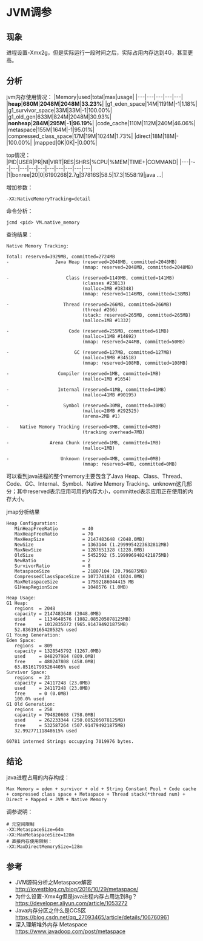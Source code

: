 # JVM调参
## 现象
进程设置-Xmx2g，但是实际运行一段时间之后，实际占用内存达到4G，甚至更高。

## 分析
jvm内存使用情况：
|Memory|used|total|max|usage|
|---|---|---|---|---|
|**heap**|**680M**|**2048M**|**2048M**|**33.23%**|
|g1_eden_space|14M|1191M|-1|1.18%|
|g1_survivor_space|33M|33M|-1|100.00%|
|g1_old_gen|633M|824M|2048M|30.93%|
|**nonheap**|**284M**|**295M**|**-1**|**96.19%**|
|code_cache|110M|112M|240M|46.06%|
|metaspace|155M|164M|-1|95.01%|
|compressed_class_space|17M|19M|1024M|1.73%|
|direct|18M|18M|-|100.00%|
|mapped|0K|0K|-|0.00%|

top情况：
|PID|USER|PR|NI|VIRT|RES|SHRS|%CPU|%MEM|TIME+|COMMAND|
|---|---|---|---|---|---|---|---|---|---|---|
|1|bonree|20|0|6190268|2.7g|37816S|58.5|17.3|1558:19|java ...|

增加参数：
```
-XX:NativeMemoryTracking=detail
```

命令分析：
```
jcmd <pid> VM.native_memory
```

查询结果：

```
Native Memory Tracking:

Total: reserved=3929MB, committed=2724MB
-                 Java Heap (reserved=2048MB, committed=2048MB)
                            (mmap: reserved=2048MB, committed=2048MB) 
 
-                     Class (reserved=1149MB, committed=141MB)
                            (classes #23813)
                            (malloc=3MB #38348) 
                            (mmap: reserved=1146MB, committed=138MB) 
 
-                    Thread (reserved=266MB, committed=266MB)
                            (thread #266)
                            (stack: reserved=265MB, committed=265MB)
                            (malloc=1MB #1332) 
 
-                      Code (reserved=255MB, committed=61MB)
                            (malloc=11MB #14692) 
                            (mmap: reserved=244MB, committed=50MB) 
 
-                        GC (reserved=127MB, committed=127MB)
                            (malloc=19MB #34518) 
                            (mmap: reserved=108MB, committed=108MB) 
 
-                  Compiler (reserved=1MB, committed=1MB)
                            (malloc=1MB #1654) 
 
-                  Internal (reserved=41MB, committed=41MB)
                            (malloc=41MB #90195) 
 
-                    Symbol (reserved=30MB, committed=30MB)
                            (malloc=28MB #292525) 
                            (arena=2MB #1)
 
-    Native Memory Tracking (reserved=8MB, committed=8MB)
                            (tracking overhead=7MB)
 
-               Arena Chunk (reserved=1MB, committed=1MB)
                            (malloc=1MB) 
 
-                   Unknown (reserved=4MB, committed=0MB)
                            (mmap: reserved=4MB, committed=0MB) 
```

可以看到java进程的整个memory主要包含了Java Heap、Class、Thread、Code、GC、Internal、Symbol、Native Memory Tracking、unknown这几部分；其中reserved表示应用可用的内存大小，committed表示应用正在使用的内存大小。

jmap分析结果
```
Heap Configuration:
   MinHeapFreeRatio         = 40
   MaxHeapFreeRatio         = 70
   MaxHeapSize              = 2147483648 (2048.0MB)
   NewSize                  = 1363144 (1.2999954223632812MB)
   MaxNewSize               = 1287651328 (1228.0MB)
   OldSize                  = 5452592 (5.1999969482421875MB)
   NewRatio                 = 2
   SurvivorRatio            = 8
   MetaspaceSize            = 21807104 (20.796875MB)
   CompressedClassSpaceSize = 1073741824 (1024.0MB)
   MaxMetaspaceSize         = 17592186044415 MB
   G1HeapRegionSize         = 1048576 (1.0MB)

Heap Usage:
G1 Heap:
   regions  = 2048
   capacity = 2147483648 (2048.0MB)
   used     = 1134648576 (1082.085205078125MB)
   free     = 1012835072 (965.914794921875MB)
   52.83619165420532% used
G1 Young Generation:
Eden Space:
   regions  = 809
   capacity = 1328545792 (1267.0MB)
   used     = 848297984 (809.0MB)
   free     = 480247808 (458.0MB)
   63.851617995264405% used
Survivor Space:
   regions  = 23
   capacity = 24117248 (23.0MB)
   used     = 24117248 (23.0MB)
   free     = 0 (0.0MB)
   100.0% used
G1 Old Generation:
   regions  = 258
   capacity = 794820608 (758.0MB)
   used     = 262233344 (250.085205078125MB)
   free     = 532587264 (507.914794921875MB)
   32.99277111848615% used

60781 interned Strings occupying 7019976 bytes.

```

## 结论
java进程占用的内存构成：

```
Max Memory = eden + survivor + old + String Constant Pool + Code cache + compressed class space + Metaspace + Thread stack(*thread num) + Direct + Mapped + JVM + Native Memory
```

调参说明：

```
# 元空间限制
-XX:MetaspaceSize=64m
-XX:MaxMetaspaceSize=128m
# 直接内存使用限制：
-XX:MaxDirectMemorySize=128m
```

## 参考

- JVM源码分析之Metaspace解密 http://lovestblog.cn/blog/2016/10/29/metaspace/
- 为什么设置-Xmx4g但是java进程内存占用达到8g？ https://developer.aliyun.com/article/1053272
- Java内存分区之什么是CCS区 https://blog.csdn.net/qq_27093465/article/details/106760961
- 深入理解堆外内存 Metaspace https://www.javadoop.com/post/metaspace